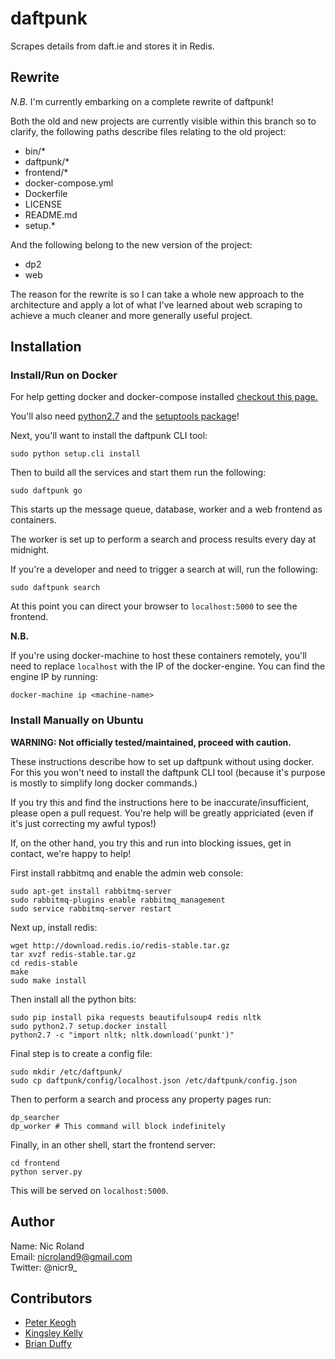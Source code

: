 # daftpunk

Scrapes details from daft.ie and stores it in Redis.

## Rewrite

*N.B.* I'm currently embarking on a complete rewrite of daftpunk!

Both the old and new projects are currently visible within this branch so to
clarify, the following paths describe files relating to the old project:

* bin/\*
* daftpunk/\*
* frontend/\*
* docker-compose.yml
* Dockerfile
* LICENSE
* README.md
* setup.\*

And the following belong to the new version of the project:

* dp2
* web

The reason for the rewrite is so I can take a whole new approach to the
architecture and apply a lot of what I've learned about web scraping to achieve
a much cleaner and more generally useful project.

## Installation

### Install/Run on Docker

For help getting docker and docker-compose installed [checkout this page.](https://docs.docker.com/compose/install/)

You'll also need [python2.7](https://www.python.org/downloads/release/python-279/) and the [setuptools package](https://pypi.python.org/pypi/setuptools)!

Next, you'll want to install the daftpunk CLI tool:

```
sudo python setup.cli install
```

Then to build all the services and start them run the following:

```
sudo daftpunk go
```

This starts up the message queue, database, worker and a web frontend as containers.

The worker is set up to perform a search and process results every day at midnight.

If you're a developer and need to trigger a search at will, run the following:

```
sudo daftpunk search
```

At this point you can direct your browser to `localhost:5000` to see the frontend.

**N.B.**

If you're using docker-machine to host these containers remotely, you'll need to replace `localhost` with the IP of the docker-engine.
You can find the engine IP by running:

```
docker-machine ip <machine-name>
```

### Install Manually on Ubuntu

**WARNING: Not officially tested/maintained, proceed with caution.**

These instructions describe how to set up daftpunk without using docker. For this you won't need to install the daftpunk CLI tool (because it's purpose is mostly to simplify long docker commands.)

If you try this and find the instructions here to be inaccurate/insufficient, please open a pull request. You're help will be greatly appriciated (even if it's just correcting my awful typos!)

If, on the other hand, you try this and run into blocking issues, get in contact, we're happy to help!

First install rabbitmq and enable the admin web console:

```
sudo apt-get install rabbitmq-server
sudo rabbitmq-plugins enable rabbitmq_management
sudo service rabbitmq-server restart
```

Next up, install redis:
```
wget http://download.redis.io/redis-stable.tar.gz
tar xvzf redis-stable.tar.gz
cd redis-stable
make
sudo make install
```

Then install all the python bits:
```
sudo pip install pika requests beautifulsoup4 redis nltk
sudo python2.7 setup.docker install
python2.7 -c "import nltk; nltk.download('punkt')"
```

Final step is to create a config file:

```
sudo mkdir /etc/daftpunk/
sudo cp daftpunk/config/localhost.json /etc/daftpunk/config.json
```

Then to perform a search and process any property pages run:

```
dp_searcher
dp_worker # This command will block indefinitely
```

Finally, in an other shell, start the frontend server:

```
cd frontend
python server.py
```

This will be served on `localhost:5000`.

## Author

Name: Nic Roland<br>
Email: nicroland9@gmail.com<br>
Twitter: @nicr9_

## Contributors

* [Peter Keogh](https://github.com/keoghpe)
* [Kingsley Kelly](https://github.com/KingsleyKelly)
* [Brian Duffy](https://github.com/bmduffy)
